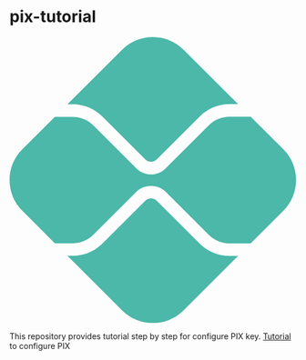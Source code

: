 # pix-tutorial

<svg viewBox="0 0 512 512" xmlns="http://www.w3.org/2000/svg">
  <defs/>
  <g fill="#4BB8A9" fill-rule="evenodd">
    <path d="M112.57 391.19c20.056 0 38.928-7.808 53.12-22l76.693-76.692c5.385-5.404 14.765-5.384 20.15 0l76.989 76.989c14.191 14.172 33.045 21.98 53.12 21.98h15.098l-97.138 97.139c-30.326 30.344-79.505 30.344-109.85 0l-97.415-97.416h9.232zm280.068-271.294c-20.056 0-38.929 7.809-53.12 22l-76.97 76.99c-5.551 5.53-14.6 5.568-20.15-.02l-76.711-76.693c-14.192-14.191-33.046-21.999-53.12-21.999h-9.234l97.416-97.416c30.344-30.344 79.523-30.344 109.867 0l97.138 97.138h-15.116z"/>
    <path d="M22.758 200.753l58.024-58.024h31.787c13.84 0 27.384 5.605 37.172 15.394l76.694 76.693c7.178 7.179 16.596 10.768 26.033 10.768 9.417 0 18.854-3.59 26.014-10.75l76.989-76.99c9.787-9.787 23.331-15.393 37.171-15.393h37.654l58.3 58.302c30.343 30.344 30.343 79.523 0 109.867l-58.3 58.303H392.64c-13.84 0-27.384-5.605-37.171-15.394l-76.97-76.99c-13.914-13.894-38.172-13.894-52.066.02l-76.694 76.674c-9.788 9.788-23.332 15.413-37.172 15.413H80.782L22.758 310.62c-30.344-30.345-30.344-79.524 0-109.868"/>
  </g>
</svg>

This repository provides tutorial step by step for configure PIX key. 
[Tutorial](https://github.com/miquelin/pix-tutorial/blob/main/tutorialPix.md) to configure PIX
